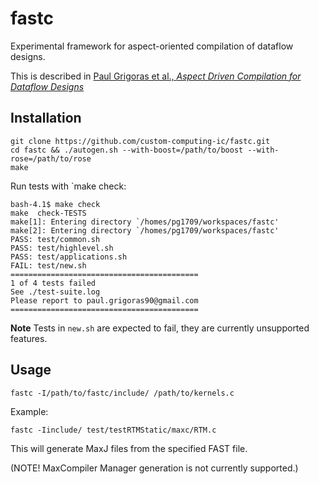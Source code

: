 fastc
=====

Experimental framework for aspect-oriented compilation of dataflow designs.

This is described in [Paul Grigoras et al., _Aspect Driven Compilation for Dataflow Designs_](http://www.doc.ic.ac.uk/~pg1709/pgasap2013.pdf)

## Installation

```
git clone https://github.com/custom-computing-ic/fastc.git
cd fastc && ./autogen.sh --with-boost=/path/to/boost --with-rose=/path/to/rose
make
```

Run tests with `make check:

```
bash-4.1$ make check
make  check-TESTS
make[1]: Entering directory `/homes/pg1709/workspaces/fastc'
make[2]: Entering directory `/homes/pg1709/workspaces/fastc'
PASS: test/common.sh
PASS: test/highlevel.sh
PASS: test/applications.sh
FAIL: test/new.sh
==========================================
1 of 4 tests failed
See ./test-suite.log
Please report to paul.grigoras90@gmail.com
==========================================
```

__Note__ Tests in `new.sh` are expected to fail, they are currently unsupported features. 

## Usage

~~~
fastc -I/path/to/fastc/include/ /path/to/kernels.c
~~~

Example:

~~~
fastc -Iinclude/ test/testRTMStatic/maxc/RTM.c
~~~

This will generate MaxJ files from the specified FAST file.

(NOTE! MaxCompiler Manager generation is not currently supported.)
